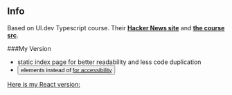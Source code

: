 ## Info

Based on UI.dev Typescript course. Their **[Hacker News site](https://hn.ui.dev/)** and **[the course src](https://github.com/uidotdev/typescript-course-curriculum/tree/solution)**.

###My Version

 - static index page for better readability and less code duplication
 - <button> elements instead of <a href='#'> for accessibility

Here is my React version: 
